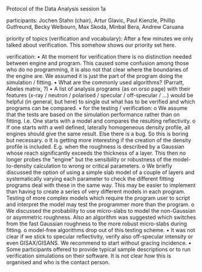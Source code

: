 Protocol of the Data Analysis session 1a

participants:
Jochen Stahn (chair), Artur Glavic, Paul Kienzle, Phillip Gutfreund, Becky Welbourn, Max Skoda, Minbal Bera, Andrew Caruana

priority of topics (verification and vocabulary):
After a few minutes we only talked about verification. This somehow shows our priority set here.

verification:
•	At the moment for verification there is no distinction needed between engine and program. This caused some confusion among those who do no programming, it is also not that clear where the boundaries of the engine are. We assumed it is just the part of the program doing the simulation / fitting.
•	What are the commonly used algorithms? (Parratt, Abeles matrix, ?)
•	A list of analysis programs (as on orso page) with their features (x-ray / neutron / polarised / specular / off-specular / ...) would be helpful (in general, but here) to single out what has to be verified and which programs can be compared.
•	for the testing / verification:
o	We assume that the tests are based on the simulation performance rather than on fitting. I.e. One starts with a model and compares the resulting reflectivity.
o	If one starts with a well defined, laterally homogeneous density profile, all engines should give the same result. Else there is a bug. So this is boring but necessary.
o	It is getting more interesting if the creation of the density profile is included. E.g. when the roughness is described by a Gaussian whose reach significantly exceeds the thickness of a layer. This then no longer probes the "engine" but the sensibility or robustness of the model-to-density calculation to wrong or critical parameters.
o	We briefly discussed the option of using a simple slab model of a couple of layers and systematically varying each parameter to check the different fitting programs deal with these in the same way. This may be easier to implement than having to create a series of very different models in each program. Testing of more complex models which require the program user to script and interpret the model may test the programmer more than the program. 
o	We discussed the probability to use micro-slabs to model the non-Gaussian or asymmetric roughness. Also an algorithm was suggested which switches from the fast Gaussian roughness to the more robust micro-slabs during fitting.
o	model-free algorithms drop out of this testing scheme.
•	It was not clear if we stick to specular reflectivity, verify also off-specular intensity or even GISAX/GISANS. We recommend to start without gracing incidence.
•	Some participants offered to provide typical sample descriptions or to run verification simulations on their software. It is not clear how this is organised and who is the contact person.
